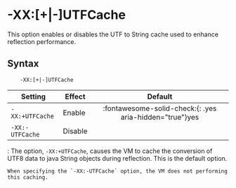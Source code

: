 <!--
* Copyright (c) 2017, 2023 IBM Corp. and others
*
* This program and the accompanying materials are made
* available under the terms of the Eclipse Public License 2.0
* which accompanies this distribution and is available at
* https://www.eclipse.org/legal/epl-2.0/ or the Apache
* License, Version 2.0 which accompanies this distribution and
* is available at https://www.apache.org/licenses/LICENSE-2.0.
*
* This Source Code may also be made available under the
* following Secondary Licenses when the conditions for such
* availability set forth in the Eclipse Public License, v. 2.0
* are satisfied: GNU General Public License, version 2 with
* the GNU Classpath Exception [1] and GNU General Public
* License, version 2 with the OpenJDK Assembly Exception [2].
*
* [1] https://www.gnu.org/software/classpath/license.html
* [2] https://openjdk.org/legal/assembly-exception.html
*
* SPDX-License-Identifier: EPL-2.0 OR Apache-2.0 OR GPL-2.0 WITH
* Classpath-exception-2.0 OR LicenseRef-GPL-2.0 WITH Assembly-exception
-->

# -XX:\[+|-\]UTFCache

This option enables or disables the UTF to String cache used to enhance reflection performance.

## Syntax

        -XX:[+|-]UTFCache

| Setting                  | Effect  | Default                                                                            |
|--------------------------|---------|:----------------------------------------------------------------------------------:|
| `-XX:+UTFCache` | Enable  | :fontawesome-solid-check:{: .yes aria-hidden="true"}<span class="sr-only">yes</span> |
| `-XX:-UTFCache` | Disable |                                                                                    |

:   The option, `-XX:+UTFCache`, causes the VM to cache the conversion of UTF8 data to java String objects during reflection. This is the default option.

    When specifying the `-XX:-UTFCache` option, the VM does not performing this caching.



<!-- ==== END OF TOPIC ==== xxutfcache.md ==== -->

